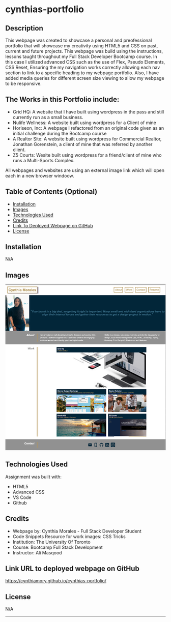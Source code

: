 # cynthias-portfolio

## Description

This webpage was created to showcase a personal and preofessional portfolio that will showcase my creativity using HTML5 and CSS on past, current and future projects. This webpage was build using the instructions, lessons taught throughout my Full Stack Developer Bootcamp course. In this case I utilized advanced CSS such as the use of Flex, Pseudo Elements, CSS Reset, Ensuring the my navigation works correctly allowing each nav section to link to a specific heading to my webpage portfolio. Also, I have added media queries for different screen size viewing to allow my webpage to be responsive. 

## The Works in this Portfolio include:
- Grid HQ: A website that I have built using wordpress in the pass and still currently run as a small business.
- Nulife Wellness: A website built using wordpress for a Client of mine
- Horiseon, Inc: A webpage I refactored from an original code given as an initial challenge during the Bootcamp course
- A Realtor Site: A website built using wordpress for Commercial Realtor, Jonathan Gorenstein, a client of mine that was referred by another client.
- Z5 Courts: Wesite built using wordpress for a friend/client of mine who runs a Multi-Sports Complex.

All webpages and websites are using an external image link which will open each in a new browser windoow.

## Table of Contents (Optional)

- [Installation](#installation)
- [Images](#images) 
- [Technologies Used](#technologies-used)
- [Credits](#credits)
- [Link To Deployed Webpage on GitHub](#link-url-to-deployed-webpage-on-github)
- [License](#license)

## Installation

N/A

## Images
![Website Preview Image](./assets/images/portfolio-preview-3.png)

## Technologies Used

Assignment was built with:
- HTML5
- Advanced CSS
- VS Code
- Github

## Credits

- Webpage by: Cynthia Morales - Full Stack Developer Student
- Code Snippets Resource for work images: CSS Tricks
- Institution: The University Of Toronto
- Course: Bootcamp Full Stack Development
- Instructor: Ali Masqood


## Link URL to deployed webpage on GitHub
https://cynthiamory.github.io/cynthias-portfolio/

## License

N/A


---